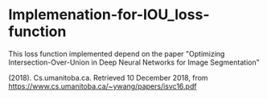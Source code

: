 # Implemenation-for-IOU_loss-function
This loss function implemented depend on the paper "Optimizing Intersection-Over-Union in Deep Neural Networks for Image Segmentation"


(2018). Cs.umanitoba.ca. Retrieved 10 December 2018, from https://www.cs.umanitoba.ca/~ywang/papers/isvc16.pdf
